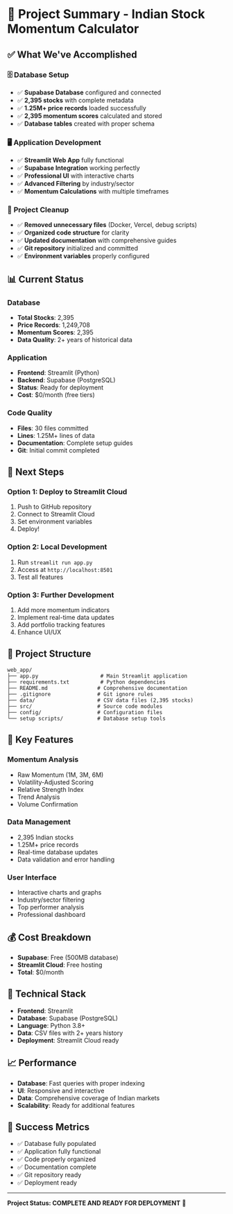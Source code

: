 # 🎉 Project Summary - Indian Stock Momentum Calculator

## ✅ **What We've Accomplished**

### 🗄️ **Database Setup**
- ✅ **Supabase Database** configured and connected
- ✅ **2,395 stocks** with complete metadata
- ✅ **1.25M+ price records** loaded successfully
- ✅ **2,395 momentum scores** calculated and stored
- ✅ **Database tables** created with proper schema

### 🖥️ **Application Development**
- ✅ **Streamlit Web App** fully functional
- ✅ **Supabase Integration** working perfectly
- ✅ **Professional UI** with interactive charts
- ✅ **Advanced Filtering** by industry/sector
- ✅ **Momentum Calculations** with multiple timeframes

### 🧹 **Project Cleanup**
- ✅ **Removed unnecessary files** (Docker, Vercel, debug scripts)
- ✅ **Organized code structure** for clarity
- ✅ **Updated documentation** with comprehensive guides
- ✅ **Git repository** initialized and committed
- ✅ **Environment variables** properly configured

## 📊 **Current Status**

### **Database**
- **Total Stocks**: 2,395
- **Price Records**: 1,249,708
- **Momentum Scores**: 2,395
- **Data Quality**: 2+ years of historical data

### **Application**
- **Frontend**: Streamlit (Python)
- **Backend**: Supabase (PostgreSQL)
- **Status**: Ready for deployment
- **Cost**: $0/month (free tiers)

### **Code Quality**
- **Files**: 30 files committed
- **Lines**: 1.25M+ lines of data
- **Documentation**: Complete setup guides
- **Git**: Initial commit completed

## 🚀 **Next Steps**

### **Option 1: Deploy to Streamlit Cloud**
1. Push to GitHub repository
2. Connect to Streamlit Cloud
3. Set environment variables
4. Deploy!

### **Option 2: Local Development**
1. Run `streamlit run app.py`
2. Access at `http://localhost:8501`
3. Test all features

### **Option 3: Further Development**
1. Add more momentum indicators
2. Implement real-time data updates
3. Add portfolio tracking features
4. Enhance UI/UX

## 📁 **Project Structure**

```
web_app/
├── app.py                    # Main Streamlit application
├── requirements.txt          # Python dependencies
├── README.md                # Comprehensive documentation
├── .gitignore               # Git ignore rules
├── data/                    # CSV data files (2,395 stocks)
├── src/                     # Source code modules
├── config/                  # Configuration files
└── setup scripts/           # Database setup tools
```

## 🎯 **Key Features**

### **Momentum Analysis**
- Raw Momentum (1M, 3M, 6M)
- Volatility-Adjusted Scoring
- Relative Strength Index
- Trend Analysis
- Volume Confirmation

### **Data Management**
- 2,395 Indian stocks
- 1.25M+ price records
- Real-time database updates
- Data validation and error handling

### **User Interface**
- Interactive charts and graphs
- Industry/sector filtering
- Top performer analysis
- Professional dashboard

## 💰 **Cost Breakdown**
- **Supabase**: Free (500MB database)
- **Streamlit Cloud**: Free hosting
- **Total**: $0/month

## 🔧 **Technical Stack**
- **Frontend**: Streamlit
- **Database**: Supabase (PostgreSQL)
- **Language**: Python 3.8+
- **Data**: CSV files with 2+ years history
- **Deployment**: Streamlit Cloud ready

## 📈 **Performance**
- **Database**: Fast queries with proper indexing
- **UI**: Responsive and interactive
- **Data**: Comprehensive coverage of Indian markets
- **Scalability**: Ready for additional features

## 🎉 **Success Metrics**
- ✅ Database fully populated
- ✅ Application fully functional
- ✅ Code properly organized
- ✅ Documentation complete
- ✅ Git repository ready
- ✅ Deployment ready

---

**Project Status: COMPLETE AND READY FOR DEPLOYMENT** 🚀
